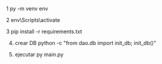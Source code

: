 1
py -m venv env

2
env\Scripts\activate

3
pip install -r requirements.txt

4. crear DB
python -c "from dao.db import init_db; init_db()"

5. ejecutar
py main.py


